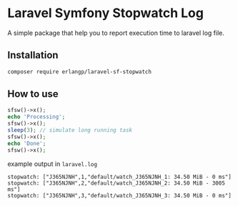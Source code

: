 # Laravel Symfony Stopwatch Log

A simple package that help you to report execution time to laravel log file.

## Installation
```bash
composer require erlangp/laravel-sf-stopwatch
```

## How to use
```php
sfsw()->x();
echo 'Processing';
sfsw()->x();
sleep(3); // simulate long running task
sfsw()->x();
echo 'Done';
sfsw()->x();
```

example output in `laravel.log`
```
stopwatch: ["J365NJNH",1,"default/watch_J365NJNH_1: 34.50 MiB - 0 ms"]
stopwatch: ["J365NJNH",2,"default/watch_J365NJNH_2: 34.50 MiB - 3005 ms"]
stopwatch: ["J365NJNH",3,"default/watch_J365NJNH_3: 34.50 MiB - 0 ms"]
```
